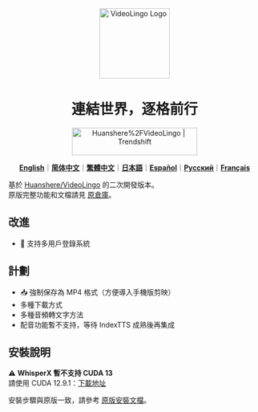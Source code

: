 <div align="center">

<img src="/docs/logo.png" alt="VideoLingo Logo" height="140">

# 連結世界，逐格前行

<a href="https://trendshift.io/repositories/12200" target="_blank"><img src="https://trendshift.io/api/badge/repositories/12200" alt="Huanshere%2FVideoLingo | Trendshift" style="width: 250px; height: 55px;" width="250" height="55"/></a>

[**English**](/README.md)｜[**简体中文**](/translations/README.zh.md)｜[**繁體中文**](/translations/README.zh-TW.md)｜[**日本語**](/translations/README.ja.md)｜[**Español**](/translations/README.es.md)｜[**Русский**](/translations/README.ru.md)｜[**Français**](/translations/README.fr.md)

</div>

基於 [Huanshere/VideoLingo](https://github.com/Huanshere/VideoLingo) 的二次開發版本。  
原版完整功能和文檔請見 [原倉庫](https://github.com/Huanshere/VideoLingo)。

## 改進
- 👥 支持多用戶登錄系統

## 計劃
- 📥 強制保存為 MP4 格式（方便導入手機版剪映）
- 多種下載方式  
- 多種音頻轉文字方法  
- 配音功能暫不支持，等待 IndexTTS 成熟後再集成  

## 安裝說明
⚠️ **WhisperX 暫不支持 CUDA 13**  
請使用 CUDA 12.9.1：[下載地址](https://developer.nvidia.com/cuda-12-9-1-download-archive)  

安裝步驟與原版一致，請參考 [原版安裝文檔](https://github.com/Huanshere/VideoLingo?tab=readme-ov-file#installation)。